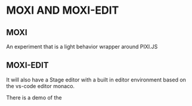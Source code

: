 # MOXI AND MOXI-EDIT

## MOXI

An experiment that is a light behavior wrapper around PIXI.JS 

## MOXI-EDIT 


It will also have a Stage editor with a built in editor environment based on the vs-code editor monaco. 

There is a demo of the 

